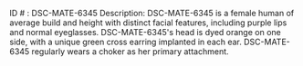 ID # : DSC-MATE-6345
Description: DSC-MATE-6345 is a female human of average build and height with distinct facial features, including purple lips and normal eyeglasses. DSC-MATE-6345's head is dyed orange on one side, with a unique green cross earring implanted in each ear. DSC-MATE-6345 regularly wears a choker as her primary attachment.
